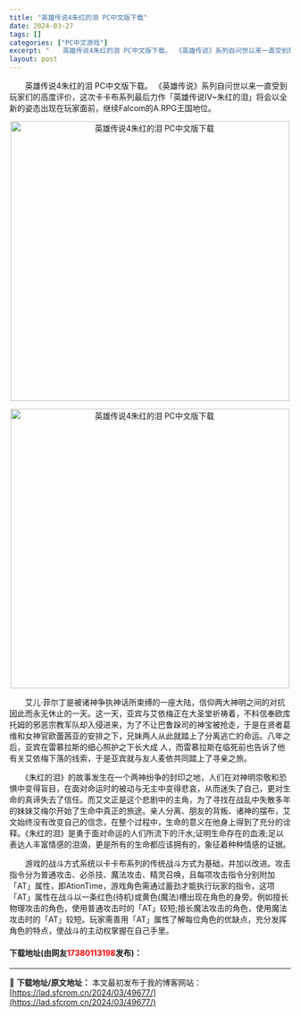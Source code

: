 ```yaml
---
title: "英雄传说4朱红的泪 PC中文版下载"
date: 2024-03-27
tags: []
categories: ["PC中文游戏"]
excerpt: "　　英雄传说4朱红的泪 PC中文版下载。 《英雄传说》系列自问世以来一直受到玩家们的高度评价，这次卡卡布系列最后力作「英雄传说IV~朱红的泪」将会以全新的姿态出现在玩家面前，继续Falcom的A.RPG王国地位。 　　艾儿&middot;菲尔丁是被诸神争执神话所束缚的一座大陆，信仰两大神明之间的对抗&hellip;"
layout: post
---
```


 <p>　　英雄传说4朱红的泪 PC中文版下载。 《英雄传说》系列自问世以来一直受到玩家们的高度评价，这次卡卡布系列最后力作「英雄传说IV~朱红的泪」将会以全新的姿态出现在玩家面前，继续Falcom的A.RPG王国地位。</p> <p align="center"><img align="" border="0" src="https://lad.sfcrom.cn/wp-content/uploads/2024/03/20240327_660381f93b313.webp" width="500" alt="英雄传说4朱红的泪 PC中文版下载" /></p> <p align="center"><img align="" border="0" src="https://lad.sfcrom.cn/wp-content/uploads/2024/03/20240327_660381f9c7acd.webp" width="500" alt="英雄传说4朱红的泪 PC中文版下载" /></p> <p>　　艾儿&middot;菲尔丁是被诸神争执神话所束缚的一座大陆，信仰两大神明之间的对抗因此而永无休止的一天。这一天，亚宾与艾依梅正在大圣堂祈祷着，不料信奉欧库托姆的邪恶宗教军队却入侵进来，为了不让巴鲁跺司的神宝被抢走，于是在贤者葛维和女神官欧蕾茜亚的安排之下，兄妹两人从此就踏上了分离逃亡的命运。八年之后，亚宾在雷慕拉斯的细心照护之下长大成 人，而雷慕拉斯在临死前也告诉了他有关艾依梅下落的线索，于是亚宾就与友人麦依共同踏上了寻亲之旅。</p> <p>　　《朱红的泪》的故事发生在一个两神纷争的封印之地，人们在对神明崇敬和恐惧中变得盲目，在面对命运时的被动与无主中变得悲哀，从而迷失了自己，更对生命的真谛失去了信任。而艾文正是这个悲剧中的主角，为了寻找在战乱中失散多年的妹妹艾梅尔开始了生命中真正的旅途。亲人分离、朋友的背叛、诸神的摆布，艾文始终没有改变自己的信念，在整个过程中，生命的意义在他身上得到了充分的诠释。《朱红的泪》是勇于面对命运的人们所流下的汗水;证明生命存在的血液;足以表达人丰富情感的泪滴，更是所有的生命都应该拥有的，象征着种种情感的证据。</p> <p>　　游戏的战斗方式系统以卡卡布系列的传统战斗方式为基础，并加以改进。攻击指令分为普通攻击、必杀技、魔法攻击、精灵召唤，且每项攻击指令分别附加「AT」属性，即AtionTime，游戏角色需通过蓄劲才能执行玩家的指令，这项「AT」属性在战斗以一条红色(待机)或黄色(魔法)槽出现在角色的身旁。例如擅长物理攻击的角色，使用普通攻击时的「AT」较短;擅长魔法攻击的角色，使用魔法攻击时的「AT」较短。玩家需善用「AT」属性了解每位角色的优缺点，充分发挥角色的特点，使战斗的主动权掌握在自己手里。</p> <p><h4>下载地址(由网友<font color="red">17380113198</font>发布)：</h4></p> 

---
📖 **下载地址/原文地址：** 本文最初发布于我的博客网站：[https://lad.sfcrom.cn/2024/03/49677/](https://lad.sfcrom.cn/2024/03/49677/)
